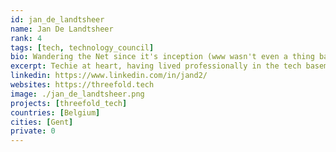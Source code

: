 ```yaml
---
id: jan_de_landtsheer
name: Jan De Landtsheer
rank: 4
tags: [tech, technology_council]
bio: Wandering the Net since it's inception (www wasn't even a thing back then... and yes, I'm that old), I have experienced the (r)evolution of the Internet in steps going backward in terms of accessibility, bias and width. It seems to me, by the effect of personlized search, directed ads, filtered and hidden information, that the Internet has become so much smaller, narrowing and enforcing biased views. That needs to be addressed. The Net needs to become that vast resource of unbiased knowledge, so that people can start thinking for themselves again. That's why I'm here, to be part of a group of guardians who's purpose is to equalize all views so that people can really understand viewpoints instead of being just judgemental. Techie at heart, having lived professionally in the tech basements of the Internet, I can help and I will help. Education for all is the only path to a better world. Count me in.
excerpt: Techie at heart, having lived professionally in the tech basements of the Internet.
linkedin: https://www.linkedin.com/in/jand2/
websites: https://threefold.tech
image: ./jan_de_landtsheer.png
projects: [threefold_tech]
countries: [Belgium]
cities: [Gent]
private: 0
---
```

